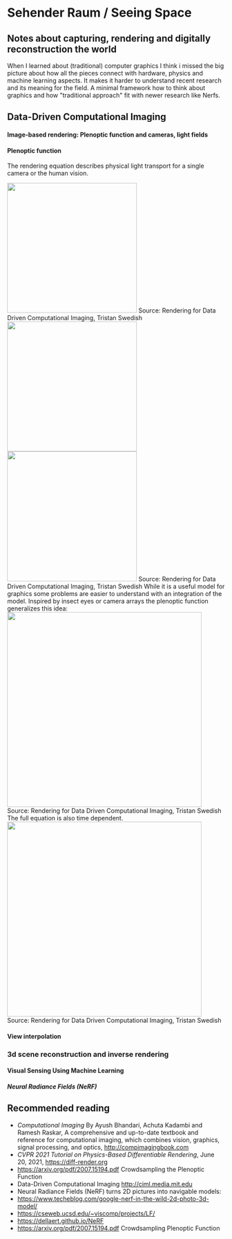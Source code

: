 #  Sehender Raum / Seeing Space
## Notes about capturing, rendering and digitally reconstruction the world
When I learned about (traditional) computer graphics I think i missed the big picture about how all the pieces connect with hardware, physics and machine learning aspects. 
It makes it harder to understand recent research and its meaning for the field.
A minimal framework how to think about graphics and how "traditional approach" fit with newer research like Nerfs.


## Data-Driven Computational Imaging

#### Image-based rendering: Plenoptic function and cameras, light fields
#### Plenoptic function
The rendering equation describes physical light transport for a single camera or the human vision. 

<img src="https://user-images.githubusercontent.com/74843139/134788604-b920d1c9-bb65-408a-9eb1-eab3ea1d4408.png" width=300>
Source: Rendering for Data Driven Computational Imaging, Tristan Swedish
<img src="https://user-images.githubusercontent.com/74843139/134789211-04ab96e8-04e5-4571-8437-8907bd98e58b.png" width=300>

<img src="https://user-images.githubusercontent.com/74843139/134788646-69861df7-4656-449e-adb4-210c8e0307ff.png" width=300>
Source: Rendering for Data Driven Computational Imaging, Tristan Swedish
While it is a useful model for graphics some problems are easier to understand with an integration of the model.
Inspired by insect eyes or camera arrays the plenoptic function generalizes this idea:
<img src="https://user-images.githubusercontent.com/74843139/134789523-accc48f7-988b-472f-8fbb-2dc7524a295a.png" width=450>
Source: Rendering for Data Driven Computational Imaging, Tristan Swedish
The full equation is also time dependent.

<img src="https://user-images.githubusercontent.com/74843139/134788591-e65ba01b-3dda-407b-9f91-712af9f224e8.png" width=450>
Source: Rendering for Data Driven Computational Imaging, Tristan Swedish

#### View interpolation 
### 3d scene reconstruction and inverse rendering
#### Visual Sensing Using Machine Learning
##### Neural Radiance Fields (NeRF) 


## Recommended reading

* *Computational Imaging* By Ayush Bhandari, Achuta Kadambi and Ramesh Raskar, A comprehensive and up-to-date textbook and reference for computational imaging, which combines vision, graphics, signal processing, and optics, http://compimagingbook.com
* *CVPR 2021 Tutorial on Physics-Based Differentiable Rendering*, June 20, 2021,  https://diff-render.org
* https://arxiv.org/pdf/2007.15194.pdf Crowdsampling the Plenoptic Function
* Data-Driven Computational Imaging http://ciml.media.mit.edu
* Neural Radiance Fields (NeRF) turns 2D pictures into navigable models:
* https://www.techeblog.com/google-nerf-in-the-wild-2d-photo-3d-model/
* https://cseweb.ucsd.edu/~viscomp/projects/LF/
* https://dellaert.github.io/NeRF
* https://arxiv.org/pdf/2007.15194.pdf Crowdsampling Plenoptic Function
